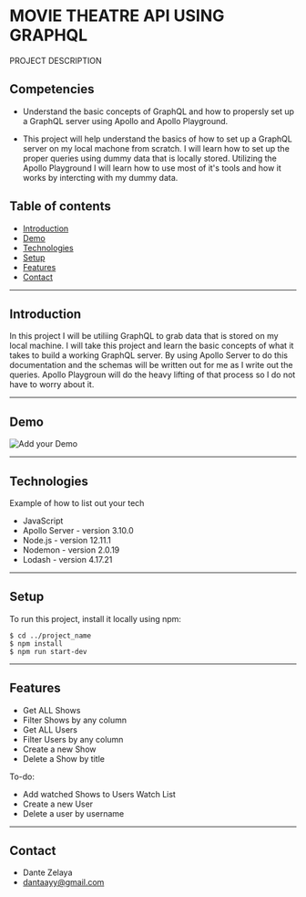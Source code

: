 # MOVIE THEATRE API USING GRAPHQL

PROJECT DESCRIPTION

## Competencies

- Understand the basic concepts of GraphQL and how to propersly set up a GraphQL server using Apollo and Apollo Playground.

- This project will help understand the basics of how to set up a GraphQL server on my local machone from scratch. I will learn how to set up the proper
queries using dummy data that is locally stored. Utilizing the Apollo Playground I will learn how to use most of it's tools and how it works by
intercting with my dummy data.

## Table of contents

- [Introduction](#introduction)
- [Demo](#demo)
- [Technologies](#technologies)
- [Setup](#setup)
- [Features](#features)
- [Contact](#contact)

---

## Introduction

In this project I will be utiliing GraphQL to grab data that is stored on my local machine. I will take this project and learn the basic concepts
of what it takes to build a working GraphQL server. By using Apollo Server to do this documentation and the schemas will be written out for me
as I write out the queries. Apollo Playgroun will do the heavy lifting of that process so I do not have to worry about it.


---

## Demo

![Add your Demo](readme_assets/screen.gif) 

---

## Technologies
Example of how to list out your tech

- JavaScript
- Apollo Server - version 3.10.0
- Node.js - version 12.11.1
- Nodemon - version 2.0.19
- Lodash - version 4.17.21

---

## Setup

To run this project, install it locally using npm:

```
$ cd ../project_name
$ npm install
$ npm run start-dev
```

---

## Features

- Get ALL Shows
- Filter Shows by any column
- Get ALL Users
- Filter Users by any column
- Create a new Show
- Delete a Show by title


To-do:

- Add watched Shows to Users Watch List
- Create a new User
- Delete a user by username

---

## Contact

- Dante Zelaya
- dantaayy@gmail.com